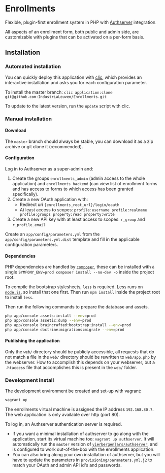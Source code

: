 # Enrollments

Flexible, plugin-first enrollment system in PHP with [Authserver](https://github.com/vierbergenlars/authserver) integration.

All aspects of an enrollment form, both public and admin side,
are customizable with plugins that can be activated on a per-form basis.

## Installation

### Automated installation

You can quickly deploy this application with [clic](https://github.com/vierbergenlars/clic),
which provides an interactive installation and asks you for each configuration parameter.

To install the master branch: `clic application:clone git@github.com:IndustriaLeuven/Enrollments.git`

To update to the latest version, run the `update` script with clic.

### Manual installation

#### Download

The `master` branch should always be stable, you can download it as a zip archive or git clone it (recommended).

#### Configuration

Log in to Authserver as a super-admin and:

1. Create the groups `enrollments_admin` (admin access to the whole application) and `enrollments_backend`
(can view list of enrollment forms and has access to forms to which access has been granted specifically).
2. Create a new OAuth application with:
    * Redirect uri `{enrollments_root_url}/login/oauth`
    * At least access to scopes: `profile:username profile:realname profile:groups property:read property:write`
3. Create a new API key with at least access to scopes: `r_group` and `r_profile_email`

Create an `app/config/parameters.yml` from the `app/config/parameters.yml.dist` template and fill in the applicable
configuration parameters.

#### Dependencies

PHP dependencies are handled by [`composer`](https://getcomposer.org/),
these can be installed with a single `SYMFONY_ENV=prod composer install --no-dev -o` inside the project root.

To compile the bootstrap stylesheets, `less` is required. Less runs on  [`node.js`](https://nodejs.org/),
so install that one first. Then run `npm install` inside the project root to install `less`.

Then run the following commands to prepare the database and assets.

```bash
php app/console assets:install --env=prod
php app/console assetic:dump --env=prod
php app/console braincrafted:bootstrap:install --env=prod
php app/console doctrine:migrations:migrate --env=prod
```

#### Publishing the application

Only the `web/` directory should be publicly accessible, all requests that do not match a file in the `web/` directory
should be rewritten to `web/app.php` by the webserver. How to accomplish this depends on your webserver,
but a `.htaccess` file that accomplishes this is present in the `web/` folder.

### Development install

The development environment be created and set-up with vagrant:

```bash
vagrant up
```

The enrollments virtual machine is assigned the IP address `192.168.80.7`.
The web application is only available over http (port 80).

To log in, an Authserver authentication server is required.

* If you want a minimal installation of authserver to go along with the application, start its virtual machine too: `vagrant up authserver`.
It will automatically run the `master` version of [`vierbergenlars/authserver`](https://github.com/vierbergenlars/authserver),
and is configured to work out-of-the-box with the enrollments application.
* You can also bring along your own installation of authserver,
but you will have to update the parameters in `provisioning/parameters.yml.j2` to match your OAuth and admin API id's and passwords.






